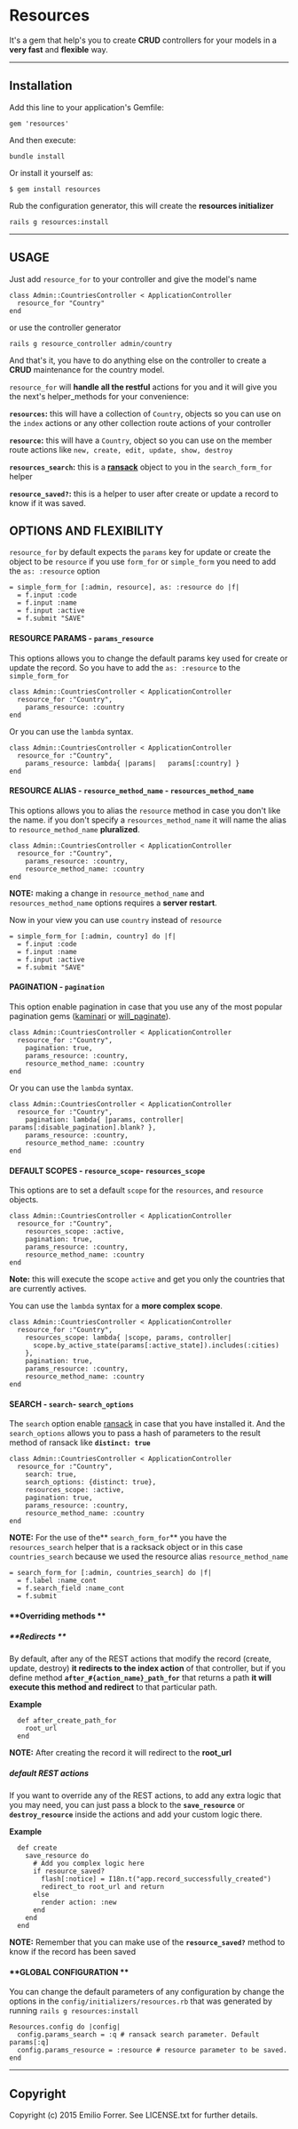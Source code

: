 **Resources**
===================

It's a gem that help's you to create **CRUD** controllers for your models in a **very fast** and **flexible** way.

----------


**Installation**
------------



Add this line to your application's Gemfile:

```
gem 'resources'
```

And then execute:

```
bundle install
```

Or install it yourself as:

```
$ gem install resources
```

Rub the configuration generator, this will create the **resources initializer**

```
rails g resources:install
```
 
 ----------

USAGE
-------------
 
 Just add `resource_for` to your controller and give the model's name

```
class Admin::CountriesController < ApplicationController
  resource_for "Country"
end
```

or use the controller generator

```
rails g resource_controller admin/country
```

And that's it, you have to do anything else on the controller to create a **CRUD** maintenance for the country model.

`resource_for` will **handle all the restful** actions for you and it will give you the next's helper_methods for your convenience:

**`resources`:** this will have a collection of `Country`, objects so you can use on the `index` actions or any other collection route actions of your controller

**`resource`:** this will have a  `Country`, object so you can use on the member route actions like  `new, create, edit, update, show, destroy` 

**`resources_search`:**  this is a **[ransack](https://github.com/activerecord-hackery/ransack)** object to you in the `search_form_for` helper

**`resource_saved?`:** this is a helper to user after create or update a record to know if it was saved.


## OPTIONS AND FLEXIBILITY



`resource_for` by default expects the `params` key for update or create the object to be `resource` if you use `form_for` or `simple_form` you need to add the `as: :resource` option


```
= simple_form_for [:admin, resource], as: :resource do |f|
  = f.input :code
  = f.input :name
  = f.input :active
  = f.submit "SAVE"
```



#### **RESOURCE PARAMS -  `params_resource`** 

This options allows you to change the default params key used for create or update the record. So you have to add the `as: :resource` to the `simple_form_for`

```
class Admin::CountriesController < ApplicationController
  resource_for :"Country", 
    params_resource: :country 
end
```

Or you can use the  `lambda` syntax.

```
class Admin::CountriesController < ApplicationController
  resource_for :"Country", 
    params_resource: lambda{ |params|   params[:country] } 
end
```

#### **RESOURCE ALIAS - `resource_method_name` - `resources_method_name`**

This options allows you to alias the `resource` method in case you don't like the name.  if you don't specify a `resources_method_name` it will name the alias to `resource_method_name` **pluralized**.

```
class Admin::CountriesController < ApplicationController
  resource_for :"Country", 
    params_resource: :country,
    resource_method_name: :country 
end
```
**NOTE:** making a change in `resource_method_name` and `resources_method_name` options requires a **server restart**. 

Now in your view you can use `country` instead of `resource`

```
= simple_form_for [:admin, country] do |f|
  = f.input :code
  = f.input :name
  = f.input :active
  = f.submit "SAVE"
```


#### **PAGINATION - `pagination`**

This option enable pagination in case that you use any of the most popular pagination gems ([kaminari](https://github.com/amatsuda/kaminari) or [will_paginate](https://github.com/mislav/will_paginate)).

```
class Admin::CountriesController < ApplicationController
  resource_for :"Country", 
    pagination: true, 
    params_resource: :country,
    resource_method_name: :country 
end
```

Or you can use the  `lambda` syntax.

```
class Admin::CountriesController < ApplicationController
  resource_for :"Country", 
    pagination: lambda{ |params, controller| params[:disable_pagination].blank? }, 
    params_resource: :country,
    resource_method_name: :country 
end
```

#### **DEFAULT SCOPES - `resource_scope`- `resources_scope`**

This options are to set a default `scope` for the `resources`, and `resource` objects.


```
class Admin::CountriesController < ApplicationController
  resource_for :"Country", 
    resources_scope: :active,
    pagination: true, 
    params_resource: :country,
    resource_method_name: :country 
end
```
**Note:** this will execute the scope `active` and get you only the countries that are currently actives.

You can use the  `lambda` syntax for a **more complex scope**.

```
class Admin::CountriesController < ApplicationController
  resource_for :"Country", 
    resources_scope: lambda{ |scope, params, controller|
      scope.by_active_state(params[:active_state]).includes(:cities)
    },
    pagination: true, 
    params_resource: :country,
    resource_method_name: :country 
end
```


#### **SEARCH - `search`- `search_options`**

The `search` option enable [ransack](https://github.com/activerecord-hackery/ransack) in case that you have installed it. And the `search_options` allows you to pass a hash of parameters to the result method of ransack like **`distinct: true`**


```
class Admin::CountriesController < ApplicationController
  resource_for :"Country",
    search: true, 
    search_options: {distinct: true}, 
    resources_scope: :active,
    pagination: true, 
    params_resource: :country,
    resource_method_name: :country 
end
```
**NOTE:** For the use of the** `search_form_for`** you have the `resources_search` helper that is a racksack object or in this case `countries_search` because we used the resource alias `resource_method_name`

```
= search_form_for [:admin, countries_search] do |f|
  = f.label :name_cont 
  = f.search_field :name_cont 
  = f.submit 
```
#### **Overriding methods **

##### **Redirects **

By default, after any of the REST actions that modify the record  (create, update, destroy) **it redirects to the index action** of that controller, but if you define method  **`after_#{action_name}_path_for`**  that returns  a path **it will execute this method and redirect** to that particular path.

**Example**

```
  def after_create_path_for
    root_url
  end

```   
**NOTE:** After creating the record it will redirect to the **root_url**

##### **default REST actions**

If you want to override any of the REST actions, to add any extra logic that you may need, you can just pass a block to the **`save_resource`** or **`destroy_resource`** inside the actions and add your custom logic there.

**Example**

```
  def create
    save_resource do
      # Add you complex logic here
      if resource_saved?
        flash[:notice] = I18n.t("app.record_successfully_created")
        redirect_to root_url and return
      else
        render action: :new
      end
    end
  end

```   

**NOTE:** Remember that you can make use of the  **`resource_saved?`** method to know if the record has been saved

#### **GLOBAL CONFIGURATION **

You can change the default parameters of any configuration by change the options in the `config/initializers/resources.rb` that was generated by running `rails g resources:install` 

```
Resources.config do |config|
  config.params_search = :q # ransack search parameter. Default params[:q]
  config.params_resource = :resource # resource parameter to be saved.  
end
```


----------


## **Copyright**

Copyright (c) 2015 Emilio Forrer. See LICENSE.txt for further details.



